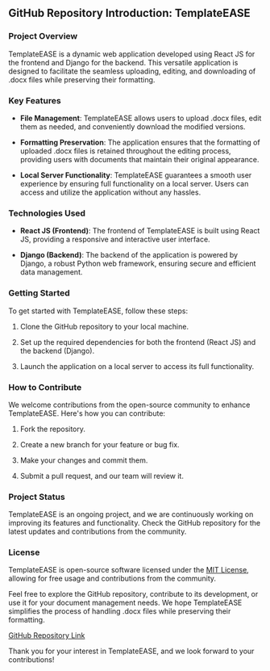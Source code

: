 ## GitHub Repository Introduction: TemplateEASE

### Project Overview

TemplateEASE is a dynamic web application developed using React JS for the frontend and Django for the backend. This versatile application is designed to facilitate the seamless uploading, editing, and downloading of .docx files while preserving their formatting.

### Key Features

- **File Management**: TemplateEASE allows users to upload .docx files, edit them as needed, and conveniently download the modified versions.

- **Formatting Preservation**: The application ensures that the formatting of uploaded .docx files is retained throughout the editing process, providing users with documents that maintain their original appearance.

- **Local Server Functionality**: TemplateEASE guarantees a smooth user experience by ensuring full functionality on a local server. Users can access and utilize the application without any hassles.

### Technologies Used

- **React JS (Frontend)**: The frontend of TemplateEASE is built using React JS, providing a responsive and interactive user interface.

- **Django (Backend)**: The backend of the application is powered by Django, a robust Python web framework, ensuring secure and efficient data management.

### Getting Started

To get started with TemplateEASE, follow these steps:

1. Clone the GitHub repository to your local machine.

2. Set up the required dependencies for both the frontend (React JS) and the backend (Django).

3. Launch the application on a local server to access its full functionality.

### How to Contribute

We welcome contributions from the open-source community to enhance TemplateEASE. Here's how you can contribute:

1. Fork the repository.

2. Create a new branch for your feature or bug fix.

3. Make your changes and commit them.

4. Submit a pull request, and our team will review it.

### Project Status

TemplateEASE is an ongoing project, and we are continuously working on improving its features and functionality. Check the GitHub repository for the latest updates and contributions from the community.

### License

TemplateEASE is open-source software licensed under the [MIT License](link-to-license), allowing for free usage and contributions from the community.

Feel free to explore the GitHub repository, contribute to its development, or use it for your document management needs. We hope TemplateEASE simplifies the process of handling .docx files while preserving their formatting.

[GitHub Repository Link](link-to-github-repo)

Thank you for your interest in TemplateEASE, and we look forward to your contributions!
